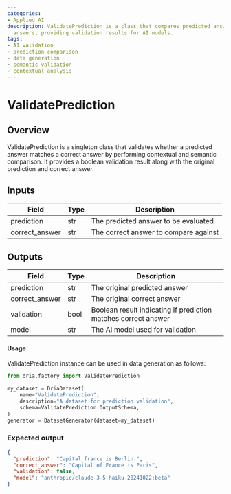 ```yaml
---
categories:
- Applied AI
description: ValidatePrediction is a class that compares predicted answers with correct
  answers, providing validation results for AI models.
tags:
- AI validation
- prediction comparison
- data generation
- semantic validation
- contextual analysis
---
```


# ValidatePrediction

## Overview
ValidatePrediction is a singleton class that validates whether a predicted answer matches a correct answer by performing contextual and semantic comparison. It provides a boolean validation result along with the original prediction and correct answer.

## Inputs
| Field | Type | Description |
|-------|------|-------------|
| prediction | str | The predicted answer to be evaluated |
| correct_answer | str | The correct answer to compare against |

## Outputs
| Field | Type | Description |
|-------|------|-------------|
| prediction | str | The original predicted answer |
| correct_answer | str | The original correct answer |
| validation | bool | Boolean result indicating if prediction matches correct answer |
| model | str | The AI model used for validation |

#### Usage

ValidatePrediction instance can be used in data generation as follows:

```python
from dria.factory import ValidatePrediction

my_dataset = DriaDataset(
    name="ValidatePrediction",
    description="A dataset for prediction validation",
    schema=ValidatePrediction.OutputSchema,
)
generator = DatasetGenerator(dataset=my_dataset)
```

### Expected output

```json
{
  "prediction": "Capital france is Berlin.",
  "correct_answer": "Capital of France is Paris",
  "validation": false,
  "model": "anthropic/claude-3-5-haiku-20241022:beta"
}
```